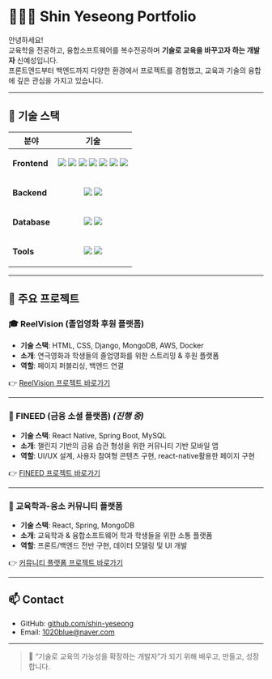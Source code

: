 # 👩🏻‍💻 Shin Yeseong Portfolio

안녕하세요!  
교육학을 전공하고, 융합소프트웨어를 복수전공하며 **기술로 교육을 바꾸고자 하는 개발자** 신예성입니다.  
프론트엔드부터 백엔드까지 다양한 환경에서 프로젝트를 경험했고, 교육과 기술의 융합에 깊은 관심을 가지고 있습니다.

---

## 🔧 기술 스택

| 분야 | 기술 |
|------|------|
| **Frontend** | <p align="center"> <img src="https://img.shields.io/badge/HTML5-E34F26?style=flat-square&logo=html5&logoColor=white" /> <img src="https://img.shields.io/badge/CSS3-1572B6?style=flat-square&logo=css3&logoColor=white" /> <img src="https://img.shields.io/badge/JavaScript-F7DF1E?style=flat-square&logo=javascript&logoColor=black" /> <img src="https://img.shields.io/badge/React-61DAFB?style=flat-square&logo=react&logoColor=black" /> <img src="https://img.shields.io/badge/React_Native-61DAFB?style=flat-square&logo=react&logoColor=black" /> <img src="https://img.shields.io/badge/Tailwind_CSS-06B6D4?style=flat-square&logo=tailwindcss&logoColor=white" /> <img src="https://img.shields.io/badge/Expo-000020?style=flat-square&logo=expo&logoColor=white" /> </p> |
| **Backend** | <p align="center"> <img src="https://img.shields.io/badge/Spring_Boot-6DB33F?style=flat-square&logo=springboot&logoColor=white" /> <img src="https://img.shields.io/badge/Django-092E20?style=flat-square&logo=django&logoColor=white" /> </p> |
| **Database** | <p align="center"> <img src="https://img.shields.io/badge/MySQL-4479A1?style=flat-square&logo=mysql&logoColor=white" /> <img src="https://img.shields.io/badge/MongoDB-47A248?style=flat-square&logo=mongodb&logoColor=white" /> </p> |
| **Tools** | <p align="center"> <img src="https://img.shields.io/badge/Git-F05032?style=flat-square&logo=git&logoColor=white" /> <img src="https://img.shields.io/badge/Figma-F24E1E?style=flat-square&logo=figma&logoColor=white" /> </p> |


---

## 🌟 주요 프로젝트

### 🎓 ReelVision (졸업영화 후원 플랫폼)  
- **기술 스택**: HTML, CSS, Django, MongoDB, AWS, Docker  
- **소개**: 연극영화과 학생들의 졸업영화를 위한 스트리밍 & 후원 플랫폼  
- **역할**: 페이지 퍼블리싱, 백엔드 연결

👉 [ReelVision 프로젝트 바로가기](https://github.com/CSID-DGU/2024-2-OSSProj-likemovie-02)

---

### 💸 FINEED (금융 소셜 플랫폼) *(진행 중)*  
- **기술 스택**: React Native, Spring Boot, MySQL  
- **소개**: 챌린지 기반의 금융 습관 형성을 위한 커뮤니티 기반 모바일 앱  
- **역할**: UI/UX 설계, 사용자 참여형 콘텐츠 구현, react-native활용한 페이지 구현

👉 [FINEED 프로젝트 바로가기](https://github.com/CSID-DGU/2025-1-SCS4031-DevDumpling-S2)

---

### 🧩 교육학과-융소 커뮤니티 플랫폼  
- **기술 스택**: React, Spring, MongoDB  
- **소개**: 교육학과 & 융합소프트웨어 학과 학생들을 위한 소통 플랫폼  
- **역할**: 프론트/백엔드 전반 구현, 데이터 모델링 및 UI 개발

👉 [커뮤니티 플랫폼 프로젝트 바로가기](https://github.com/shin-yeseong/project_IF-CODE)

---

## 📫 Contact
- GitHub: [github.com/shin-yeseong](https://github.com/shin-yeseong)
- Email: 1020blue@naver.com

---

> 🌱 “기술로 교육의 가능성을 확장하는 개발자”가 되기 위해 배우고, 만들고, 성장합니다.
